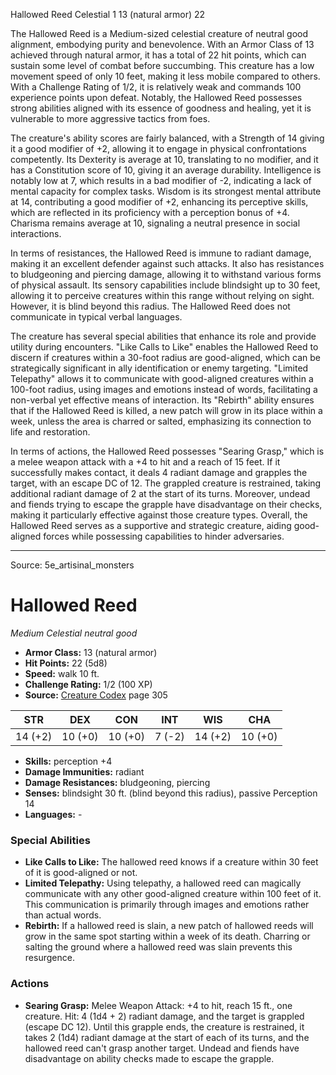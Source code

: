 <MonsterName/>Hallowed Reed</MonsterName>
<CreatureType/>Celestial</CreatureType>
<CR/>1</CR>
<AC/>13 (natural armor)</AC>
<HP/>22</HP>
<summary>The Hallowed Reed is a Medium-sized celestial creature of neutral good alignment, embodying purity and benevolence. With an Armor Class of 13 achieved through natural armor, it has a total of 22 hit points, which can sustain some level of combat before succumbing. This creature has a low movement speed of only 10 feet, making it less mobile compared to others. With a Challenge Rating of 1/2, it is relatively weak and commands 100 experience points upon defeat. Notably, the Hallowed Reed possesses strong abilities aligned with its essence of goodness and healing, yet it is vulnerable to more aggressive tactics from foes.</summary>

<detail>

The creature's ability scores are fairly balanced, with a Strength of 14 giving it a good modifier of +2, allowing it to engage in physical confrontations competently. Its Dexterity is average at 10, translating to no modifier, and it has a Constitution score of 10, giving it an average durability. Intelligence is notably low at 7, which results in a bad modifier of -2, indicating a lack of mental capacity for complex tasks. Wisdom is its strongest mental attribute at 14, contributing a good modifier of +2, enhancing its perceptive skills, which are reflected in its proficiency with a perception bonus of +4. Charisma remains average at 10, signaling a neutral presence in social interactions.

In terms of resistances, the Hallowed Reed is immune to radiant damage, making it an excellent defender against such attacks. It also has resistances to bludgeoning and piercing damage, allowing it to withstand various forms of physical assault. Its sensory capabilities include blindsight up to 30 feet, allowing it to perceive creatures within this range without relying on sight. However, it is blind beyond this radius. The Hallowed Reed does not communicate in typical verbal languages.

The creature has several special abilities that enhance its role and provide utility during encounters. "Like Calls to Like" enables the Hallowed Reed to discern if creatures within a 30-foot radius are good-aligned, which can be strategically significant in ally identification or enemy targeting. "Limited Telepathy" allows it to communicate with good-aligned creatures within a 100-foot radius, using images and emotions instead of words, facilitating a non-verbal yet effective means of interaction. Its "Rebirth" ability ensures that if the Hallowed Reed is killed, a new patch will grow in its place within a week, unless the area is charred or salted, emphasizing its connection to life and restoration.

In terms of actions, the Hallowed Reed possesses "Searing Grasp," which is a melee weapon attack with a +4 to hit and a reach of 15 feet. If it successfully makes contact, it deals 4 radiant damage and grapples the target, with an escape DC of 12. The grappled creature is restrained, taking additional radiant damage of 2 at the start of its turns. Moreover, undead and fiends trying to escape the grapple have disadvantage on their checks, making it particularly effective against those creature types. Overall, the Hallowed Reed serves as a supportive and strategic creature, aiding good-aligned forces while possessing capabilities to hinder adversaries.</detail>



---

Source: 5e_artisinal_monsters

# Hallowed Reed

*Medium* *Celestial* *neutral good*

- **Armor Class:** 13 (natural armor)
- **Hit Points:** 22 (5d8)
- **Speed:** walk 10 ft.
- **Challenge Rating:** 1/2 (100 XP)
- **Source:** [Creature Codex](https://koboldpress.com/kpstore/product/creature-codex-for-5th-edition-dnd) page 305

| STR | DEX | CON | INT | WIS | CHA |
| --- | --- | --- | --- | --- | --- |
| 14 (+2) | 10 (+0) | 10 (+0) | 7 (-2) | 14 (+2) | 10 (+0) |

- **Skills:** perception +4
- **Damage Immunities:** radiant
- **Damage Resistances:** bludgeoning, piercing
- **Senses:** blindsight 30 ft. (blind beyond this radius), passive Perception 14
- **Languages:** -

### Special Abilities

- **Like Calls to Like:** The hallowed reed knows if a creature within 30 feet of it is good-aligned or not.
- **Limited Telepathy:** Using telepathy, a hallowed reed can magically communicate with any other good-aligned creature within 100 feet of it. This communication is primarily through images and emotions rather than actual words.
- **Rebirth:** If a hallowed reed is slain, a new patch of hallowed reeds will grow in the same spot starting within a week of its death. Charring or salting the ground where a hallowed reed was slain prevents this resurgence.

### Actions

- **Searing Grasp:** Melee Weapon Attack: +4 to hit, reach 15 ft., one creature. Hit: 4 (1d4 + 2) radiant damage, and the target is grappled (escape DC 12). Until this grapple ends, the creature is restrained, it takes 2 (1d4) radiant damage at the start of each of its turns, and the hallowed reed can't grasp another target. Undead and fiends have disadvantage on ability checks made to escape the grapple.




